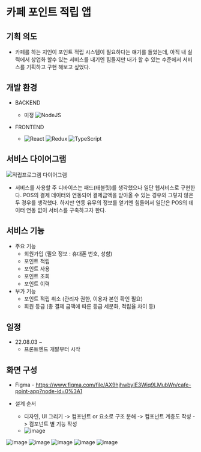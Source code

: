 # 카페 포인트 적립 앱



## 기획 의도

- 카페를 하는 지인이 포인트 적립 시스템이 필요하다는 얘기를 들었는데, 아직 내 실력에서 상업화 할수 있는 서비스를 내기엔 힘들지만 내가 할 수 있는 수준에서 서비스를 기획하고 구현 해보고 싶었다.

## 개발 환경

- BACKEND

  - 미정 ![NodeJS](https://img.shields.io/badge/node.js-6DA55F?style=for-the-badge&logo=node.js&logoColor=white)

- FRONTEND
  - ![React](https://img.shields.io/badge/react-%2320232a.svg?style=for-the-badge&logo=react&logoColor=%2361DAFB) ![Redux](https://img.shields.io/badge/redux-%23593d88.svg?style=for-the-badge&logo=redux&logoColor=white) ![TypeScript](https://img.shields.io/badge/typescript-%23007ACC.svg?style=for-the-badge&logo=typescript&logoColor=white)

## 서비스 다이어그램

![적립프로그램 다이어그램](https://user-images.githubusercontent.com/96227239/182618073-b1807b63-77f2-4e01-8080-f9f854f10ff0.png)

- 서비스를 사용할 주 디바이스는 패드(태블릿)를 생각했으나 일단 웹서비스로 구현한다. POS의 결제 데이터와 연동되어 결제금액을 받아올 수 있는 경우와 그렇지 않은 두 경우를 생각했다. 하지만 연동 유무의 정보를 얻기엔 힘들어서 일단은 POS의 데이터 연동 없이 서비스를 구축하고자 한다.

## 서비스 기능

- 주요 기능
  - 회원가입 (필요 정보 : 휴대폰 번호, 성함)
  - 포인트 적립
  - 포인트 사용
  - 포인트 조회
  - 포인트 이력
- 부가 기능
  - 포인트 적립 취소 (관리자 권한, 이용자 본인 확인 필요)
  - 회원 등급 (총 결제 금액에 따른 등급 세분화, 적립율 차이 등)

## 일정

- 22.08.03 ~
  - 프론트엔드 개발부터 시작

## 화면 구성

- Figma - https://www.figma.com/file/AX9hjhwbyIE3Wiq9LMubWn/cafe-point-app?node-id=0%3A1

- 설계 순서
  - 디자인, UI 그리기 -> 컴포넌트 or 요소로 구조 분해 -> 컴포넌트 계층도 작성 -> 컴포넌트 별 기능 작성
  - ![image](https://user-images.githubusercontent.com/96227239/183342124-3cc9f2af-12d9-42bc-922a-438e39bc1b59.png)

![image](https://user-images.githubusercontent.com/96227239/182629256-cf92e4c1-0090-47b2-a28f-5dba4e9abfe9.png)
![image](https://user-images.githubusercontent.com/96227239/182629335-8234a1c8-4b07-421d-bfcc-6d93763e99ec.png) 
![image](https://user-images.githubusercontent.com/96227239/182850167-c7b1f6cb-d408-4251-b83c-dcbb528adc30.png)
![image](https://user-images.githubusercontent.com/96227239/183692005-f1f4dc4c-0846-4d88-9298-cdb688f3c59e.png)
![image](https://user-images.githubusercontent.com/96227239/183692234-f2e2f6b1-8630-40be-80b8-9b1c3d5995b3.png)


